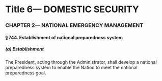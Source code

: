 
# Title 6— DOMESTIC SECURITY
### CHAPTER 2— NATIONAL EMERGENCY MANAGEMENT
#### § 744. Establishment of national preparedness system
##### (a) Establishment

The President, acting through the Administrator, shall develop a national preparedness system to enable the Nation to meet the national preparedness goal.
